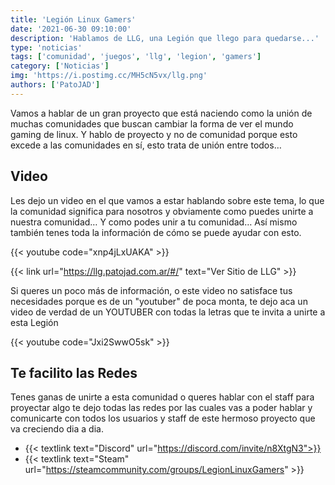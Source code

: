```yaml
---
title: 'Legión Linux Gamers'
date: '2021-06-30 09:10:00'
description: 'Hablamos de LLG, una Legión que llego para quedarse...'
type: 'noticias'
tags: ['comunidad', 'juegos', 'llg', 'legion', 'gamers']
category: ['Noticias']
img: 'https://i.postimg.cc/MH5cN5vx/llg.png'
authors: ['PatoJAD']
---
```


Vamos a hablar de un gran proyecto que está naciendo como la unión de muchas comunidades que buscan cambiar la forma de ver el mundo gaming de linux. Y hablo de proyecto y no de comunidad porque esto excede a las comunidades en sí, esto trata de unión entre todos…

## Video

Les dejo un video en el que vamos a estar hablando sobre este tema, lo que la comunidad significa para nosotros y obviamente como puedes unirte a nuestra comunidad… Y como podes unir a tu comunidad… Así mismo también tenes toda la información de cómo se puede ayudar con esto.

{{< youtube code="xnp4jLxUAKA" >}}

{{< link url="https://llg.patojad.com.ar/#/" text="Ver Sitio de LLG" >}}

Si queres un poco más de información, o este video no satisface tus necesidades porque es de un "youtuber" de poca monta, te dejo aca un video de verdad de un YOUTUBER con todas la letras que te invita a unirte a esta Legión

{{< youtube code="Jxi2SwwO5sk" >}}

## Te facilito las Redes

Tenes ganas de unirte a esta comunidad o queres hablar con el staff para proyectar algo te dejo todas las redes por las cuales vas a poder hablar y comunicarte con todos los usuarios y staff de este hermoso proyecto que va creciendo dia a dia.

-   {{< textlink text="Discord" url="https://discord.com/invite/n8XtgN3">}}
-   {{< textlink text="Steam" url="https://steamcommunity.com/groups/LegionLinuxGamers" >}}
